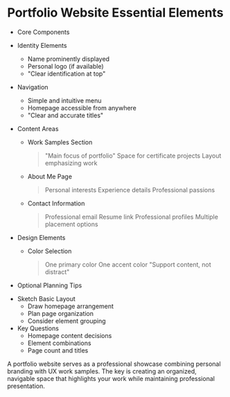 # Portfolio Website Essential Elements

* Core Components
 - Identity Elements
   * Name prominently displayed
   * Personal logo (if available)
   * "Clear identification at top"

 - Navigation
   * Simple and intuitive menu
   * Homepage accessible from anywhere
   * "Clear and accurate titles"

 - Content Areas
   * Work Samples Section
     > "Main focus of portfolio"
     > Space for certificate projects
     > Layout emphasizing work
   * About Me Page
     > Personal interests
     > Experience details
     > Professional passions
   * Contact Information
     > Professional email
     > Resume link
     > Professional profiles
     > Multiple placement options

 - Design Elements
   * Color Selection
     > One primary color
     > One accent color
     > "Support content, not distract"

* Optional Planning Tips
 - Sketch Basic Layout
   * Draw homepage arrangement
   * Plan page organization
   * Consider element grouping
 - Key Questions
   * Homepage content decisions
   * Element combinations
   * Page count and titles

A portfolio website serves as a professional showcase combining personal branding with UX work samples. The key is creating an organized, navigable space that highlights your work while maintaining professional presentation.
